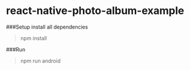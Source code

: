 # react-native-photo-album-example

###Setup
install all dependencies
> npm install

###Run
> npm run android